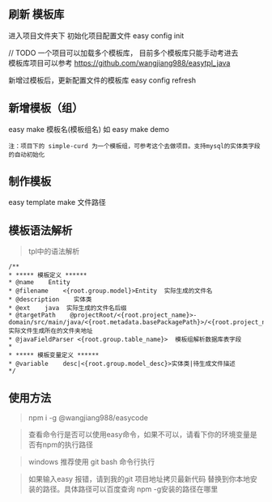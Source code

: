 ## 刷新 模板库

进入项目文件夹下 初始化项目配置文件
easy config init

// TODO 一个项目可以加载多个模板库， 目前多个模板库只能手动考进去  
模板库项目可以参考 https://github.com/wangjiang988/easytpl_java

新增过模板后，更新配置文件的模板库
easy config refresh

## 新增模板（组）
easy make  模板名(模板组名)
如 easy make demo

`注：项目下的 simple-curd 为一个模板组，可参考这个去做项目。支持mysql的实体类字段的自动初始化`

## 制作模板 

easy template make 文件路径

## 模板语法解析

> tpl中的语法解析

    /**   
    * ***** 模板定义 ******  
    * @name    Entity  
    * @filename    <{root.group.model}>Entity  实际生成的文件名
    * @description    实体类  
    * @ext    java  实际生成的文件名后缀
    * @targetPath    @projectRoot/<{root.project_name}>-domain/src/main/java/<{root.metadata.basePackagePath}>/<{root.project_name}>/domain/entity  实际文件生成所在的文件夹地址
    * @javaFieldParser <{root.group.table_name}>  模板组解析数据库表字段
    *  
    * ***** 模板变量定义 ******  
    * @variable    desc|<{root.group.model_desc}>实体类|待生成文件描述    
    */

## 使用方法
> npm i -g @wangjiang988/easycode

> 查看命令行是否可以使用easy命令，如果不可以，请看下你的环境变量是否有npm的执行路径

> windows 推荐使用 git bash 命令行执行

> 如果输入easy 报错，请到我的git 项目地址拷贝最新代码 替换到你本地安装的路径。具体路径可以百度查询 npm -g安装的路径在哪里



